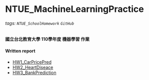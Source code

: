 # NTUE_MachineLearningPractice

###### tags: `NTUE_SchoolHomework` `GitHub`

#### 國立台北教育大學 110學年度 機器學習 作業

#### Written report

* [HW1_CarPricePred](https://drive.google.com/file/d/1HAkvPBK7JPxavbzDgzqNfNJaTmj2GiP8/view?usp=share_link)
* [HW2_HeartDiseace](https://drive.google.com/file/d/1ZK8cwYHW1uu81RJiTk0kNdzEyWpZHZaY/view?usp=share_link)
* [HW3_BankPrediction](https://drive.google.com/file/d/15PMP_toD2VqS6f-Fy27QJCowus0Ckjxb/view?usp=share_link)
